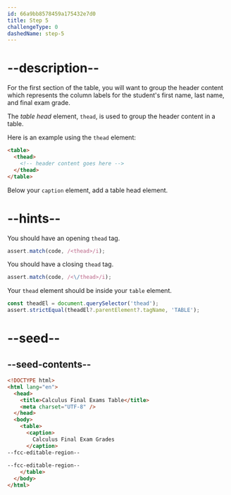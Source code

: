 ```yaml
---
id: 66a9bb8578459a175432e7d0
title: Step 5
challengeType: 0
dashedName: step-5
---
```


# --description--

For the first section of the table, you will want to group the header content which represents the column labels for the student's first name, last name, and final exam grade.

The <dfn>table head</dfn> element, `thead`, is used to group the header content in a table. 

Here is an example using the `thead` element:

```html
<table>
  <thead>
    <!-- header content goes here -->
  </thead>
</table>
```

Below your `caption` element, add a table head element.

# --hints--

You should have an opening `thead` tag.

```js
assert.match(code, /<thead>/i);
```

You should have a closing `thead` tag.

```js
assert.match(code, /<\/thead>/i);
```

Your `thead` element should be inside your `table` element.

```js
const theadEl = document.querySelector('thead');
assert.strictEqual(theadEl?.parentElement?.tagName, 'TABLE');
```

# --seed--

## --seed-contents--

```html
<!DOCTYPE html>
<html lang="en">
  <head>
    <title>Calculus Final Exams Table</title>
    <meta charset="UTF-8" />
  </head>
  <body>
    <table>
      <caption>
        Calculus Final Exam Grades
      </caption>
--fcc-editable-region--
      
--fcc-editable-region--
    </table>
  </body>
</html>
```
